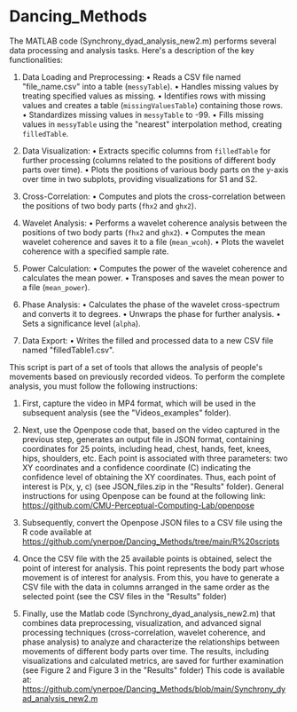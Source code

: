 # Dancing_Methods
The MATLAB code (Synchrony_dyad_analysis_new2.m) performs several data processing and analysis tasks. Here's a description of the key functionalities:

1. Data Loading and Preprocessing:
•	Reads a CSV file named "file_name.csv" into a table (`messyTable`).
•	Handles missing values by treating specified values as missing.
•	Identifies rows with missing values and creates a table (`missingValuesTable`) containing those rows.
•	Standardizes missing values in `messyTable` to -99.
•	Fills missing values in `messyTable` using the "nearest" interpolation method, creating `filledTable`.

2. Data Visualization:
•	Extracts specific columns from `filledTable` for further processing (columns related to the positions of different body parts over time).
•	Plots the positions of various body parts on the y-axis over time in two subplots, providing visualizations for S1 and S2.

3. Cross-Correlation:
•	Computes and plots the cross-correlation between the positions of two body parts (`fhx2` and `ghx2`).

4. Wavelet Analysis:
•	Performs a wavelet coherence analysis between the positions of two body parts (`fhx2` and `ghx2`).
•	Computes the mean wavelet coherence and saves it to a file (`mean_wcoh`).
•	Plots the wavelet coherence with a specified sample rate.

5. Power Calculation:
•	Computes the power of the wavelet coherence and calculates the mean power.
•	Transposes and saves the mean power to a file (`mean_power`).

6. Phase Analysis:
•	Calculates the phase of the wavelet cross-spectrum and converts it to degrees.
•	Unwraps the phase for further analysis.
•	Sets a significance level (`alpha`).

7. Data Export:
•	Writes the filled and processed data to a new CSV file named "filledTable1.csv".

This script is part of a set of tools that allows the analysis of people's movements based on previously recorded videos. To perform the complete analysis, you must follow the following instructions:

1. First, capture the video in MP4 format, which will be used in the subsequent analysis (see the "Videos_examples" folder).

2. Next, use the Openpose code that, based on the video captured in the previous step, generates an output file in JSON format, 
containing coordinates for 25 points, including head, chest, hands, feet, knees, hips, shoulders, etc. Each point is associated with three parameters:
two XY coordinates and a confidence coordinate (C) indicating the confidence level of obtaining the XY coordinates. 
Thus, each point of interest is P(x, y, c) (see JSON_files.zip in the "Results" folder).
General instructions for using Openpose can be found at the following link: https://github.com/CMU-Perceptual-Computing-Lab/openpose

3. Subsequently, convert the Openpose JSON files to a CSV file using the R code available at https://github.com/ynerpoe/Dancing_Methods/tree/main/R%20scripts

4. Once the CSV file with the 25 available points is obtained, select the point of interest for analysis. 
This point represents the body part whose movement is of interest for analysis. 
From this, you have to generate a CSV file with the data in columns arranged in the same 
order as the selected point (see the CSV files in the "Results" folder)

5. Finally, use the Matlab code (Synchrony_dyad_analysis_new2.m) that combines data preprocessing, visualization, 
and advanced signal processing techniques (cross-correlation, wavelet coherence, and phase analysis) to analyze 
and characterize the relationships between movements of different body parts over time. 
The results, including visualizations and calculated metrics, are saved for further examination (see Figure 2 and Figure 3 in the "Results" folder)
This code is available at: https://github.com/ynerpoe/Dancing_Methods/blob/main/Synchrony_dyad_analysis_new2.m 


